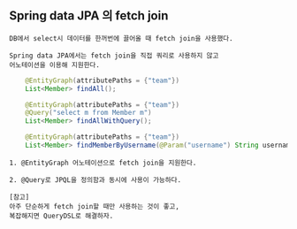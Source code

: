 ## Spring data JPA 의 fetch join

    DB에서 select시 데이터를 한꺼번에 끌어올 때 fetch join을 사용했다.

    Spring data JPA에서는 fetch join을 직접 쿼리로 사용하지 않고
    어노테이션을 이용해 지원한다.

```java
    @EntityGraph(attributePaths = {"team"})
    List<Member> findAll();

    @EntityGraph(attributePaths = {"team"})
    @Query("select m from Member m")
    List<Member> findAllWithQuery();

    @EntityGraph(attributePaths = {"team"})
    List<Member> findMemberByUsername(@Param("username") String username);
```

    1. @EntityGraph 어노테이션으로 fetch join을 지원한다.
    
    2. @Query로 JPQL을 정의함과 동시에 사용이 가능하다.

    [참고]
    아주 단순하게 fetch join할 때만 사용하는 것이 좋고,
    복잡해지면 QueryDSL로 해결하자.